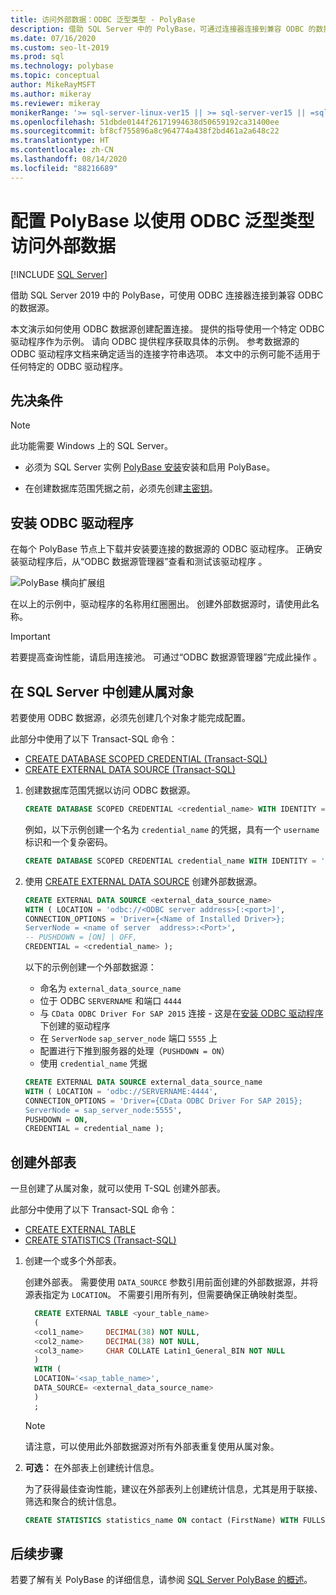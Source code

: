 ```yaml
---
title: 访问外部数据：ODBC 泛型类型 - PolyBase
description: 借助 SQL Server 中的 PolyBase，可通过连接器连接到兼容 ODBC 的数据源。 安装 ODBC 驱动程序并创建外部表。
ms.date: 07/16/2020
ms.custom: seo-lt-2019
ms.prod: sql
ms.technology: polybase
ms.topic: conceptual
author: MikeRayMSFT
ms.author: mikeray
ms.reviewer: mikeray
monikerRange: '>= sql-server-linux-ver15 || >= sql-server-ver15 || =sqlallproducts-allversions'
ms.openlocfilehash: 51dbde0144f26171994638d50659192ca31400ee
ms.sourcegitcommit: bf8cf755896a8c964774a438f2bd461a2a648c22
ms.translationtype: HT
ms.contentlocale: zh-CN
ms.lasthandoff: 08/14/2020
ms.locfileid: "88216689"
---
```

# <a name="configure-polybase-to-access-external-data-with-odbc-generic-types"></a>配置 PolyBase 以使用 ODBC 泛型类型访问外部数据

 [!INCLUDE [SQL Server](../../includes/applies-to-version/sqlserver.md)]

借助 SQL Server 2019 中的 PolyBase，可使用 ODBC 连接器连接到兼容 ODBC 的数据源。

本文演示如何使用 ODBC 数据源创建配置连接。 提供的指导使用一个特定 ODBC 驱动程序作为示例。 请向 ODBC 提供程序获取具体的示例。 参考数据源的 ODBC 驱动程序文档来确定适当的连接字符串选项。 本文中的示例可能不适用于任何特定的 ODBC 驱动程序。

## <a name="prerequisites"></a>先决条件

>[!NOTE]
>此功能需要 Windows 上的 SQL Server。

* 必须为 SQL Server 实例 [PolyBase 安装](polybase-installation.md)安装和启用 PolyBase。

* 在创建数据库范围凭据之前，必须先创建[主密钥](../../t-sql/statements/create-master-key-transact-sql.md)。

## <a name="install-the-odbc-driver"></a>安装 ODBC 驱动程序

在每个 PolyBase 节点上下载并安装要连接的数据源的 ODBC 驱动程序。 正确安装驱动程序后，从“ODBC 数据源管理器”查看和测试该驱动程序  。

![PolyBase 横向扩展组](../../relational-databases/polybase/media/polybase-odbc-admin.png) 

在以上的示例中，驱动程序的名称用红圈圈出。 创建外部数据源时，请使用此名称。

> [!IMPORTANT]
> 若要提高查询性能，请启用连接池。 可通过“ODBC 数据源管理器”完成此操作  。

## <a name="create-dependent-objects-in-sql-server"></a>在 SQL Server 中创建从属对象

若要使用 ODBC 数据源，必须先创建几个对象才能完成配置。

此部分中使用了以下 Transact-SQL 命令：

* [CREATE DATABASE SCOPED CREDENTIAL (Transact-SQL)](../../t-sql/statements/create-database-scoped-credential-transact-sql.md)
* [CREATE EXTERNAL DATA SOURCE (Transact-SQL)](../../t-sql/statements/create-external-data-source-transact-sql.md) 

1. 创建数据库范围凭据以访问 ODBC 数据源。

    ```sql
    CREATE DATABASE SCOPED CREDENTIAL <credential_name> WITH IDENTITY = '<username>', Secret = '<password>';
    ```

    例如，以下示例创建一个名为 `credential_name` 的凭据，具有一个 `username` 标识和一个复杂密码。

    ```sql
    CREATE DATABASE SCOPED CREDENTIAL credential_name WITH IDENTITY = 'username', Secret = 'BycA4ZjrE#*2W%!';
    ```

1. 使用 [CREATE EXTERNAL DATA SOURCE](../../t-sql/statements/create-external-data-source-transact-sql.md) 创建外部数据源。

    ```sql
    CREATE EXTERNAL DATA SOURCE <external_data_source_name>
    WITH ( LOCATION = 'odbc://<ODBC server address>[:<port>]',
    CONNECTION_OPTIONS = 'Driver={<Name of Installed Driver>};
    ServerNode = <name of server  address>:<Port>',
    -- PUSHDOWN = [ON] | OFF,
    CREDENTIAL = <credential_name> );
    ```

    以下的示例创建一个外部数据源：
    * 命名为 `external_data_source_name`
    * 位于 ODBC `SERVERNAME` 和端口 `4444`
    * 与 `CData ODBC Driver For SAP 2015` 连接 - 这是在[安装 ODBC 驱动程序](#install-the-odbc-driver)下创建的驱动程序
    * 在 `ServerNode` `sap_server_node` 端口 `5555` 上
    * 配置进行下推到服务器的处理（`PUSHDOWN = ON`）
    * 使用 `credential_name` 凭据

    ```sql
    CREATE EXTERNAL DATA SOURCE external_data_source_name
    WITH ( LOCATION = 'odbc://SERVERNAME:4444',
    CONNECTION_OPTIONS = 'Driver={CData ODBC Driver For SAP 2015};
    ServerNode = sap_server_node:5555',
    PUSHDOWN = ON,
    CREDENTIAL = credential_name );
    ```
    
## <a name="create-an-external-table"></a>创建外部表

一旦创建了从属对象，就可以使用 T-SQL 创建外部表。 

此部分中使用了以下 Transact-SQL 命令：
* [CREATE EXTERNAL TABLE](../../t-sql/statements/create-external-table-transact-sql.md)
* [CREATE STATISTICS (Transact-SQL)](../../t-sql/statements/create-statistics-transact-sql.md)

1. 创建一个或多个外部表。

   创建外部表。 需要使用 `DATA_SOURCE` 参数引用前面创建的外部数据源，并将源表指定为 `LOCATION`。 不需要引用所有列，但需要确保正确映射类型。  

   ```sql
     CREATE EXTERNAL TABLE <your_table_name>
     (
     <col1_name>     DECIMAL(38) NOT NULL,
     <col2_name>     DECIMAL(38) NOT NULL,
     <col3_name>     CHAR COLLATE Latin1_General_BIN NOT NULL
     )
     WITH (
     LOCATION='<sap_table_name>',
     DATA_SOURCE= <external_data_source_name>
     )
     ;
   ```

   > [!NOTE]
   > 请注意，可以使用此外部数据源对所有外部表重复使用从属对象。

1. **可选：** 在外部表上创建统计信息。

    为了获得最佳查询性能，建议在外部表列上创建统计信息，尤其是用于联接、筛选和聚合的统计信息。

    ```sql
    CREATE STATISTICS statistics_name ON contact (FirstName) WITH FULLSCAN; 
    ```
    
## <a name="next-steps"></a>后续步骤

若要了解有关 PolyBase 的详细信息，请参阅 [SQL Server PolyBase 的概述](polybase-guide.md)。
